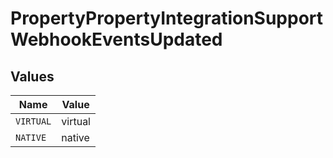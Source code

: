 # PropertyPropertyIntegrationSupportWebhookEventsUpdated


## Values

| Name      | Value     |
| --------- | --------- |
| `VIRTUAL` | virtual   |
| `NATIVE`  | native    |